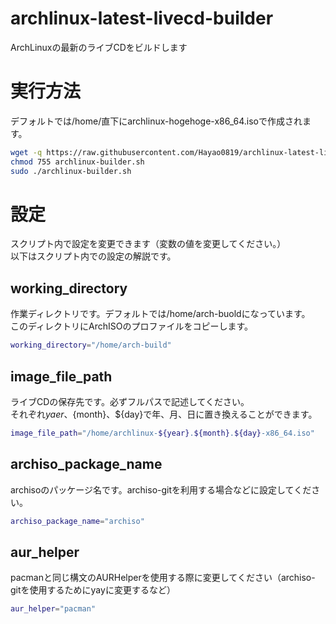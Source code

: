 # archlinux-latest-livecd-builder
ArchLinuxの最新のライブCDをビルドします   

# 実行方法
デフォルトでは/home/直下にarchlinux-hogehoge-x86_64.isoで作成されます。

```bash
wget -q https://raw.githubusercontent.com/Hayao0819/archlinux-latest-livecd-builder/master/archlinux-builder.sh
chmod 755 archlinux-builder.sh
sudo ./archlinux-builder.sh
```

# 設定
スクリプト内で設定を変更できます（変数の値を変更してください。）  
以下はスクリプト内での設定の解説です。


## working_directory
作業ディレクトリです。デフォルトでは/home/arch-buoldになっています。  
このディレクトリにArchISOのプロファイルをコピーします。  

```bash
working_directory="/home/arch-build"
```

## image_file_path
ライブCDの保存先です。必ずフルパスで記述してください。  
それぞれ${yaer}、${month}、${day}で年、月、日に置き換えることができます。

```bash
image_file_path="/home/archlinux-${year}.${month}.${day}-x86_64.iso"
```

## archiso_package_name
archisoのパッケージ名です。archiso-gitを利用する場合などに設定してください。

```bash
archiso_package_name="archiso"
```


## aur_helper
pacmanと同じ構文のAURHelperを使用する際に変更してください（archiso-gitを使用するためにyayに変更するなど）

```bash
aur_helper="pacman"
```


